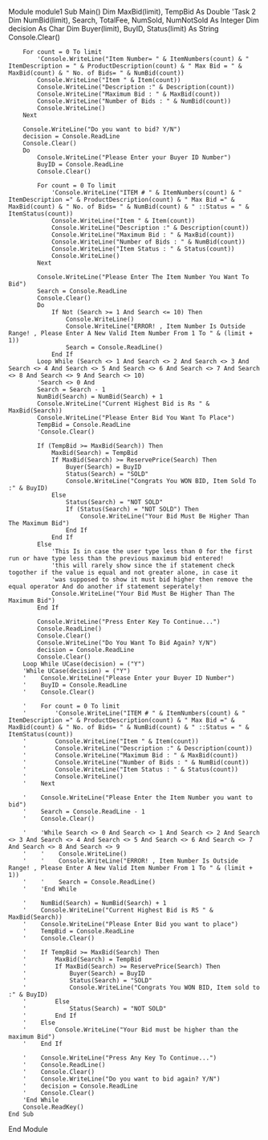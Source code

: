 Module module1
    Sub Main()
        Dim MaxBid(limit), TempBid As Double    'Task 2
        Dim NumBid(limit), Search, TotalFee, NumSold, NumNotSold As Integer
        Dim decision As Char
        Dim Buyer(limit), BuyID, Status(limit) As String
        Console.Clear()

        For count = 0 To limit
            'Console.WriteLine("Item Number= " & ItemNumbers(count) & " ItemDescription = " & ProductDescription(count) & " Max Bid = " & MaxBid(count) & " No. of Bids= " & NumBid(count))
            Console.WriteLine("Item " & Item(count))
            Console.WriteLine("Description :" & Description(count))
            Console.WriteLine("Maximum Bid : " & MaxBid(count))
            Console.WriteLine("Number of Bids : " & NumBid(count))
            Console.WriteLine()
        Next

        Console.WriteLine("Do you want to bid? Y/N")
        decision = Console.ReadLine
        Console.Clear()
        Do
            Console.WriteLine("Please Enter your Buyer ID Number")
            BuyID = Console.ReadLine
            Console.Clear()

            For count = 0 To limit
                'Console.WriteLine("ITEM # " & ItemNumbers(count) & " ItemDescription =" & ProductDescription(count) & " Max Bid =" & MaxBid(count) & " No. of Bids= " & NumBid(count) & " ::Status = " & ItemStatus(count))
                Console.WriteLine("Item " & Item(count))
                Console.WriteLine("Description :" & Description(count))
                Console.WriteLine("Maximum Bid : " & MaxBid(count))
                Console.WriteLine("Number of Bids : " & NumBid(count))
                Console.WriteLine("Item Status : " & Status(count))
                Console.WriteLine()
            Next

            Console.WriteLine("Please Enter The Item Number You Want To Bid")
            Search = Console.ReadLine
            Console.Clear()
            Do
                If Not (Search >= 1 And Search <= 10) Then
                    Console.WriteLine()
                    Console.WriteLine("ERROR! , Item Number Is Outside Range! , Please Enter A New Valid Item Number From 1 To " & (limit + 1))
                    Search = Console.ReadLine()
                End If
            Loop While (Search <> 1 And Search <> 2 And Search <> 3 And Search <> 4 And Search <> 5 And Search <> 6 And Search <> 7 And Search <> 8 And Search <> 9 And Search <> 10)
            'Search <> 0 And
            Search = Search - 1
            NumBid(Search) = NumBid(Search) + 1
            Console.WriteLine("Current Highest Bid is Rs " & MaxBid(Search))
            Console.WriteLine("Please Enter Bid You Want To Place")
            TempBid = Console.ReadLine
            'Console.Clear()

            If (TempBid >= MaxBid(Search)) Then
                MaxBid(Search) = TempBid
                If MaxBid(Search) >= ReservePrice(Search) Then
                    Buyer(Search) = BuyID
                    Status(Search) = "SOLD"
                    Console.WriteLine("Congrats You WON BID, Item Sold To :" & BuyID)
                Else
                    Status(Search) = "NOT SOLD"
                    If (Status(Search) = "NOT SOLD") Then
                        Console.WriteLine("Your Bid Must Be Higher Than The Maximum Bid")
                    End If
                End If
            Else
                'This Is in case the user type less than 0 for the first run or have type less than the previous maximum bid entered!
                'this will rarely show since the if statement check togother if the value is equal and not greater alone, in case it
                'was supposed to show it must bid higher then remove the equal operator And do another if statement seperately!
                Console.WriteLine("Your Bid Must Be Higher Than The Maximum Bid")
            End If

            Console.WriteLine("Press Enter Key To Continue...")
            Console.ReadLine()
            Console.Clear()
            Console.WriteLine("Do You Want To Bid Again? Y/N")
            decision = Console.ReadLine
            Console.Clear()
        Loop While UCase(decision) = ("Y")
        'While UCase(decision) = ("Y")
        '    Console.WriteLine("Please Enter your Buyer ID Number")
        '    BuyID = Console.ReadLine
        '    Console.Clear()

        '    For count = 0 To limit
        '        'Console.WriteLine("ITEM # " & ItemNumbers(count) & " ItemDescription =" & ProductDescription(count) & " Max Bid =" & MaxBid(count) & " No. of Bids= " & NumBid(count) & " ::Status = " & ItemStatus(count))
        '        Console.WriteLine("Item " & Item(count))
        '        Console.WriteLine("Description :" & Description(count))
        '        Console.WriteLine("Maximum Bid : " & MaxBid(count))
        '        Console.WriteLine("Number of Bids : " & NumBid(count))
        '        Console.WriteLine("Item Status : " & Status(count))
        '        Console.WriteLine()
        '    Next

        '    Console.WriteLine("Please Enter the Item Number you want to bid")
        '    Search = Console.ReadLine - 1
        '    Console.Clear()

        '    'While Search <> 0 And Search <> 1 And Search <> 2 And Search <> 3 And Search <> 4 And Search <> 5 And Search <> 6 And Search <> 7 And Search <> 8 And Search <> 9
        '    '    Console.WriteLine()
        '    '    Console.WriteLine("ERROR! , Item Number Is Outside Range! , Please Enter A New Valid Item Number From 1 To " & (limit + 1))
        '    '    Search = Console.ReadLine()
        '    'End While

        '    NumBid(Search) = NumBid(Search) + 1
        '    Console.WriteLine("Current Highest Bid is RS " & MaxBid(Search))
        '    Console.WriteLine("Please Enter Bid you want to place")
        '    TempBid = Console.ReadLine
        '    Console.Clear()

        '    If TempBid >= MaxBid(Search) Then
        '        MaxBid(Search) = TempBid
        '        If MaxBid(Search) >= ReservePrice(Search) Then
        '            Buyer(Search) = BuyID
        '            Status(Search) = "SOLD"
        '            Console.WriteLine("Congrats You WON BID, Item sold to :" & BuyID)
        '        Else
        '            Status(Search) = "NOT SOLD"
        '        End If
        '    Else
        '        Console.WriteLine("Your Bid must be higher than the maximum Bid")
        '    End If

        '    Console.WriteLine("Press Any Key To Continue...")
        '    Console.ReadLine()
        '    Console.Clear()
        '    Console.WriteLine("Do you want to bid again? Y/N")
        '    decision = Console.ReadLine
        '    Console.Clear()
        'End While
        Console.ReadKey()
    End Sub
End Module